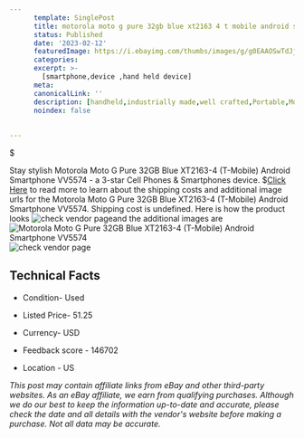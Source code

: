 ```yaml
---
      template: SinglePost
      title: motorola moto g pure 32gb blue xt2163 4 t mobile android smartphone vv5574
      status: Published
      date: '2023-02-12'
      featuredImage: https://i.ebayimg.com/thumbs/images/g/g0EAAOSwTdJj0va~/s-l225.jpg
      categories: 
      excerpt: >-
        [smartphone,device ,hand held device]
      meta:
      canonicalLink: ''
      description: [handheld,industrially made,well crafted,Portable,Mobile,Compact,Convenient,Lightweight,Maneuverable,Man-portable,Miniature,Carriable,Hand-held,Light,Holdable,Transportable,Mobile device,Pocket-sized,On-the-go,Wireless,Cordless,Compact size,Convenient size, smartphone,device ,hand held device]
      noindex: false
      
        
---
```

$

Stay stylish Motorola Moto G Pure 32GB Blue XT2163-4 (T-Mobile) Android Smartphone VV5574 - a 3-star Cell Phones & Smartphones device.
$[Click Here](https://www.ebay.com/itm/285123116892?hash=item4262a97f5c%3Ag%3Ag0EAAOSwTdJj0va%7E&mkevt=1&mkcid=1&mkrid=711-53200-19255-0&campid=%253CePNCampaignId%253E&customid=%253CreferenceId%253E&toolid=10049) to read more to learn about the shipping costs and additional image urls for the Motorola Moto G Pure 32GB Blue XT2163-4 (T-Mobile) Android Smartphone VV5574. Shipping cost is undefined. Here is how the product looks ![check vendor page](https://i.ebayimg.com/thumbs/images/g/g0EAAOSwTdJj0va~/s-l225.jpg)and the additional images are![Motorola Moto G Pure 32GB Blue XT2163-4 (T-Mobile) Android Smartphone VV5574](https://i.ebayimg.com/images/g/g0EAAOSwTdJj0va~/s-l1600.jpg)![check vendor page](https://origin-galleryplus.ebayimg.com/ws/web/285123116892_2_0_1/225x225.jpg,https://origin-galleryplus.ebayimg.com/ws/web/285123116892_3_0_1/225x225.jpg,https://origin-galleryplus.ebayimg.com/ws/web/285123116892_4_0_1/225x225.jpg,https://origin-galleryplus.ebayimg.com/ws/web/285123116892_5_0_1/225x225.jpg,https://origin-galleryplus.ebayimg.com/ws/web/285123116892_6_0_1/225x225.jpg,https://origin-galleryplus.ebayimg.com/ws/web/285123116892_7_0_1/225x225.jpg,https://origin-galleryplus.ebayimg.com/ws/web/285123116892_8_0_1/225x225.jpg,https://origin-galleryplus.ebayimg.com/ws/web/285123116892_9_0_1/225x225.jpg)



 ## Technical Facts 



     
      

 - Condition- Used 


      

 - Listed Price- 51.25 


      

 - Currency- USD 


      

 - Feedback score - 146702 


      

 - Location - US 


      
      

 *_This post may contain affiliate links from eBay and other third-party websites. As an eBay affiliate, we earn from qualifying purchases. Although we do our best to keep the information up-to-date and accurate, please check the date and all details with the vendor's website before making a purchase. Not all data may be accurate._*







